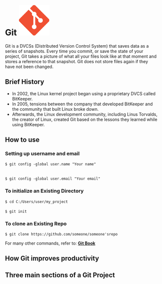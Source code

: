 # Git <img src="Images/git_logo.png" alt="alt text" width= 100 height=100>

Git is a DVCSs (Distributed Version Control System) that saves data as a series of snapshots. Every time you commit, or
save the state of your project, Git takes a picture of what all your files look like at that moment and stores a
reference to that snapshot. Git does not store files again if they have not been changed.

## Brief History

* In 2002, the Linux kernel project began using a proprietary DVCS called BitKeeper.
* In 2005, tensions between the company that developed BitKeeper and the community that built Linux broke down.
* Afterwards, the Linux development community, including Linus Torvalds, the creator of Linux, created Git based on the lessons they learned while using BitKeeper.

## How to use



### Setting up username and email


    $ git config -global user.name "Your name"


    $ git config -global user.email "Your email"

### To initialize an Existing Directory

    $ cd C:/Users/user/my_project

    $ git init

### To clone an Existing Repo

    $ git clone https://github.com/someone/someone'srepo

For many other commands, refer to: **[Git Book](https://git-scm.com/book/en/v2)**
## How Git improves productivity


## Three main sections of a Git Project